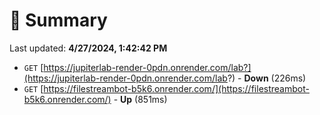 # 📖 Summary
Last updated: **4/27/2024, 1:42:42 PM**

- `GET` [https://jupiterlab-render-0pdn.onrender.com/lab?](https://jupiterlab-render-0pdn.onrender.com/lab?) - **Down** (226ms)
- `GET` [https://filestreambot-b5k6.onrender.com/](https://filestreambot-b5k6.onrender.com/) - **Up** (851ms)
